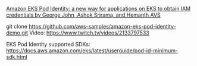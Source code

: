 [Amazon EKS Pod Identity: a new way for applications on EKS to obtain IAM credentials
by George John, Ashok Srirama, and Hemanth AVS](https://aws.amazon.com/blogs/containers/amazon-eks-pod-identity-a-new-way-for-applications-on-eks-to-obtain-iam-credentials/)

git clone https://github.com/aws-samples/amazon-eks-pod-identity-demo.git
Video: https://www.twitch.tv/videos/2133797533

EKS Pod Identity supported SDKs: https://docs.aws.amazon.com/eks/latest/userguide/pod-id-minimum-sdk.html